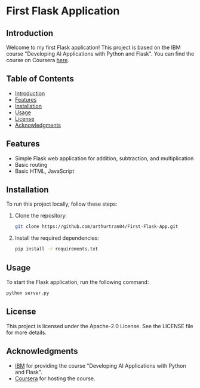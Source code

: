 # First Flask Application

## Introduction

Welcome to my first Flask application! This project is based on the IBM course "Developing AI Applications with Python and Flask". You can find the course on Coursera [here](https://www.coursera.org/learn/python-project-for-ai-application-development).

## Table of Contents

- [Introduction](#introduction)
- [Features](#features)
- [Installation](#installation)
- [Usage](#usage)
- [License](#license)
- [Acknowledgments](#acknowledgments)

## Features

- Simple Flask web application for addition, subtraction, and multiplication
- Basic routing
- Basic HTML, JavaScript

## Installation

To run this project locally, follow these steps:

1. Clone the repository:

    ```bash
    git clone https://github.com/arthurtran04/First-Flask-App.git
    ```

5. Install the required dependencies:

    ```bash
    pip install -r requirements.txt
    ```

## Usage

To start the Flask application, run the following command:

```bash
python server.py
```

## License

This project is licensed under the Apache-2.0 License. See the LICENSE file for more details.

## Acknowledgments

- [IBM](https://www.ibm.com) for providing the course "Developing AI Applications with Python and Flask".
- [Coursera](https://www.coursera.org) for hosting the course.
